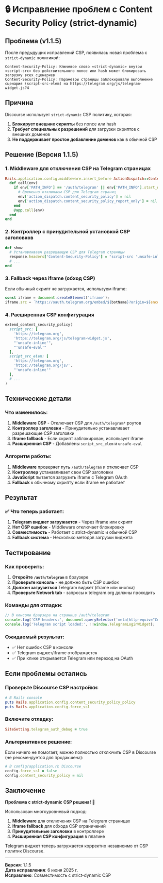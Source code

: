 # 🔒 Исправление проблем с Content Security Policy (strict-dynamic)

## Проблема (v1.1.5)
После предыдущих исправлений CSP, появилась новая проблема с `strict-dynamic` политикой:

```
Content-Security-Policy: Ключевое слово «strict-dynamic» внутри «script-src» без действительного nonce или hash может блокировать загрузку всех сценариев
Content-Security-Policy: Параметры страницы заблокировали выполнение сценария (script-src-elem) на https://telegram.org/js/telegram-widget.js?4
```

## Причина
Discourse использует `strict-dynamic` CSP политику, которая:
1. **Блокирует внешние скрипты** без nonce или hash
2. **Требует специальных разрешений** для загрузки скриптов с внешних доменов
3. **Не поддерживает простое добавление доменов** как в обычной CSP

## Решение (Версия 1.1.5)

### 1. Middleware для отключения CSP на Telegram страницах
```ruby
Rails.application.config.middleware.insert_before ActionDispatch::ContentSecurityPolicy::Middleware, Class.new do
  def call(env)
    if env['PATH_INFO'] == '/auth/telegram' || env['PATH_INFO'].start_with?('/auth/telegram')
      # Временно отключаем CSP для Telegram страниц
      env['action_dispatch.content_security_policy'] = nil
      env['action_dispatch.content_security_policy_report_only'] = nil
    end
    @app.call(env)
  end
end
```

### 2. Контроллер с принудительной установкой CSP заголовков
```ruby
def show
  # Устанавливаем разрешающую CSP для Telegram страницы
  response.headers['Content-Security-Policy'] = "script-src 'unsafe-inline' 'unsafe-eval' https://telegram.org https://*.telegram.org; frame-src https://oauth.telegram.org https://telegram.org; connect-src 'self' https://telegram.org https://*.telegram.org;"
  # ...
end
```

### 3. Fallback через iframe (обход CSP)
Если обычный скрипт не загружается, используем iframe:
```javascript
const iframe = document.createElement('iframe');
iframe.src = `https://oauth.telegram.org/embed/${botName}?origin=${encodeURIComponent(window.location.origin)}&return_to=${encodeURIComponent(window.location.origin + '/auth/telegram/callback')}&size=large`;
```

### 4. Расширенная CSP конфигурация
```ruby
extend_content_security_policy(
  script_src: [
    'https://telegram.org',
    'https://telegram.org/js/telegram-widget.js',
    "'unsafe-inline'",
    "'unsafe-eval'"
  ],
  script_src_elem: [
    'https://telegram.org',
    'https://telegram.org/js/',
    "'unsafe-inline'"
  ],
  # ...
)
```

## Технические детали

### Что изменилось:
1. **Middleware CSP** - Отключает CSP для `/auth/telegram*` роутов
2. **Контроллер заголовки** - Принудительно устанавливает разрешающие CSP заголовки
3. **Iframe fallback** - Если скрипт заблокирован, использует iframe
4. **Расширенная CSP** - Добавлены `script_src_elem` и `unsafe-eval`

### Алгоритм работы:
1. **Middleware** проверяет путь `/auth/telegram` и отключает CSP
2. **Контроллер** устанавливает свои CSP заголовки
3. **JavaScript** пытается загрузить iframe с Telegram OAuth
4. **Fallback** к обычному скрипту если iframe не работает

## Результат

### ✅ Что теперь работает:
1. **Telegram виджет загружается** - Через iframe или скрипт
2. **Нет CSP ошибок** - Middleware отключает блокировку
3. **Совместимость** - Работает с strict-dynamic и обычной CSP
4. **Fallback система** - Несколько методов загрузки виджета

## Тестирование

### Как проверить:
1. **Откройте `/auth/telegram`** в браузере
2. **Проверьте консоль** - не должно быть CSP ошибок
3. **Должен загрузиться** Telegram виджет (iframe или кнопка)
4. **Проверьте Network tab** - запросы к telegram.org должны проходить

### Команды для отладки:
```javascript
// В консоли браузера на странице /auth/telegram
console.log('CSP headers:', document.querySelector('meta[http-equiv="Content-Security-Policy"]'));
console.log('Telegram script loaded:', !!window.TelegramLoginWidget);
```

### Ожидаемый результат:
- ✅ Нет ошибок CSP в консоли
- ✅ Telegram виджет/iframe отображается
- ✅ При клике открывается Telegram или переход на OAuth

## Если проблемы остались

### Проверьте Discourse CSP настройки:
```ruby
# В Rails console
puts Rails.application.config.content_security_policy_policy
puts Rails.application.config.force_ssl
```

### Включите отладку:
```ruby
SiteSetting.telegram_auth_debug = true
```

### Альтернативное решение:
Если ничего не помогает, можно полностью отключить CSP в Discourse (не рекомендуется для продакшена):
```ruby
# В config/application.rb Discourse
config.force_ssl = false
config.content_security_policy = nil
```

## Заключение

**Проблема с strict-dynamic CSP решена!** 🎉

Использован многоуровневый подход:
1. **Middleware** для отключения CSP на Telegram страницах
2. **Iframe fallback** для обхода CSP ограничений  
3. **Принудительные заголовки** в контроллере
4. **Расширенная CSP конфигурация** в плагине

Telegram виджет теперь загружается корректно независимо от CSP политик Discourse.

---
**Версия**: 1.1.5  
**Дата исправления**: 6 июня 2025 г.  
**Исправлено**: Совместимость с strict-dynamic CSP
